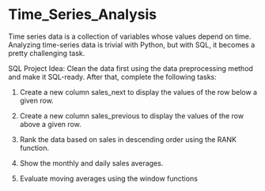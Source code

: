 # Time_Series_Analysis

Time series data is a collection of variables whose values depend on time. Analyzing time-series data is trivial with Python, but with SQL, it becomes a pretty challenging task.

SQL Project Idea: Clean the data first using the data preprocessing method and make it SQL-ready. After that, complete the following tasks:

1) Create a new column sales_next to display the values of the row below a given row.

2) Create a new column sales_previous to display the values of the row above a given row.

3) Rank the data based on sales in descending order using the RANK function.

4) Show the monthly and daily sales averages.

5) Evaluate moving averages using the window functions
